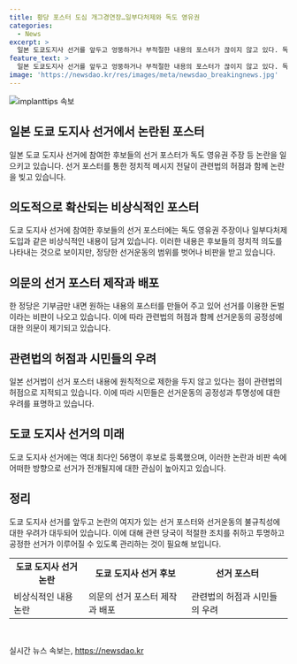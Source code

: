 ```yaml
---
title: 황당 포스터 도심 개그경연장…일부다처제와 독도 영유권
categories:
  - News
excerpt: >
  일본 도쿄도지사 선거를 앞두고 엉뚱하거나 부적절한 내용의 포스터가 끊이지 않고 있다. 독도 영유권 주장이나 일부다처제 도입 등 비상식적 내용이 도시 곳곳에 퍼져 있어 현지 시민들과 전문가들로부터 제도 개선을 요구하는 목소리가 높다. 특히 일부 정당은 선거를 이용한 돈벌이로 비판받으며 관련법의 허점을 드러내고 있다. 이로써 선거를 희화화시키고 물의를 일으키는 게시물들이 늘어나고 있어 일본 시민들의 불만이 고조되고 있다. 해당 선거는 56명이 후보로 등록하는 역대 최다인 만큼 논란이 예상된다.
feature_text: >
  일본 도쿄도지사 선거를 앞두고 엉뚱하거나 부적절한 내용의 포스터가 끊이지 않고 있다. 독도 영유권 주장이나 일부다처제 도입 등 비상식적 내용이 도시 곳곳에 퍼져 있어 현지 시민들과 전문가들로부터 제도 개선을 요구하는 목소리가 높다. 특히 일부 정당은 선거를 이용한 돈벌이로 비판받으며 관련법의 허점을 드러내고 있다. 이로써 선거를 희화화시키고 물의를 일으키는 게시물들이 늘어나고 있어 일본 시민들의 불만이 고조되고 있다. 해당 선거는 56명이 후보로 등록하는 역대 최다인 만큼 논란이 예상된다.
image: 'https://newsdao.kr/res/images/meta/newsdao_breakingnews.jpg'
---
```


<p><img src="https://newsdao.kr/res/images/meta/newsdao_breakingnews.jpg" alt="implanttips 속보" /></p>

<h2 data-ke-size="size26">일본 도쿄 도지사 선거에서 논란된 포스터</h2>

<p data-ke-size="size16">일본 도쿄 도지사 선거에 참여한 후보들의 선거 포스터가 독도 영유권 주장 등 논란을 일으키고 있습니다. 선거 포스터를 통한 정치적 메시지 전달이 관련법의 허점과 함께 논란을 빚고 있습니다.</p>

<h2 data-ke-size="size24">의도적으로 확산되는 비상식적인 포스터</h2>

<p data-ke-size="size16">도쿄 도지사 선거에 참여한 후보들의 선거 포스터에는 독도 영유권 주장이나 일부다처제 도입과 같은 비상식적인 내용이 담겨 있습니다. 이러한 내용은 후보들의 정치적 의도를 나타내는 것으로 보이지만, 정당한 선거운동의 범위를 벗어나 비판을 받고 있습니다.</p>

<h2 data-ke-size="size24">의문의 선거 포스터 제작과 배포</h2>

<p data-ke-size="size16">한 정당은 기부금만 내면 원하는 내용의 포스터를 만들어 주고 있어 선거를 이용한 돈벌이라는 비판이 나오고 있습니다. 이에 따라 관련법의 허점과 함께 선거운동의 공정성에 대한 의문이 제기되고 있습니다.</p>

<h2 data-ke-size="size24">관련법의 허점과 시민들의 우려</h2>

<p data-ke-size="size16">일본 선거법이 선거 포스터 내용에 원칙적으로 제한을 두지 않고 있다는 점이 관련법의 허점으로 지적되고 있습니다. 이에 따라 시민들은 선거운동의 공정성과 투명성에 대한 우려를 표명하고 있습니다.</p>

<h2 data-ke-size="size24">도쿄 도지사 선거의 미래</h2>

<p data-ke-size="size16">도쿄 도지사 선거에는 역대 최다인 56명이 후보로 등록했으며, 이러한 논란과 비판 속에 어떠한 방향으로 선거가 전개될지에 대한 관심이 높아지고 있습니다.</p>

<h2 data-ke-size="size24">정리</h2>

<p data-ke-size="size16">도쿄 도지사 선거를 앞두고 논란의 여지가 있는 선거 포스터와 선거운동의 불규칙성에 대한 우려가 대두되어 있습니다. 이에 대해 관련 당국이 적절한 조치를 취하고 투명하고 공정한 선거가 이루어질 수 있도록 관리하는 것이 필요해 보입니다.</p>

<table>
    <tbody>
        <tr>
            <td style="text-align: center;"><b>도쿄 도지사 선거 논란</b></td>
            <td style="text-align: center;"><b>도쿄 도지사 선거 후보</b></td>
            <td style="text-align: center;"><b>선거 포스터</b></td>
        </tr>
        <tr>
            <td>비상식적인 내용 논란</td>
            <td>의문의 선거 포스터 제작과 배포</td>
            <td>관련법의 허점과 시민들의 우려</td>
        </tr>
    </tbody>
</table>

<p data-ke-size="size16">&nbsp;</p>
실시간 뉴스 속보는, <a href="https://newsdao.kr" rel="dofollow">https://newsdao.kr</a>


